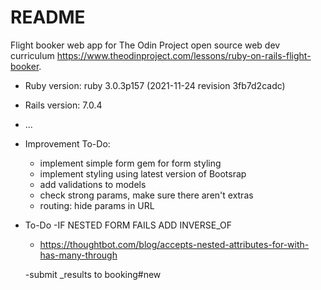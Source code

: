# README

Flight booker web app for The Odin Project open source web dev curriculum https://www.theodinproject.com/lessons/ruby-on-rails-flight-booker.

* Ruby version: ruby 3.0.3p157 (2021-11-24 revision 3fb7d2cadc)

* Rails version: 7.0.4

* ...

* Improvement To-Do:
  - implement simple form gem for form styling
  - implement styling using latest version of Bootsrap
  - add validations to models
  - check strong params, make sure there aren't extras
  - routing: hide params in URL

* To-Do
  -IF NESTED FORM FAILS ADD INVERSE_OF
    - https://thoughtbot.com/blog/accepts-nested-attributes-for-with-has-many-through

  -submit _results to booking#new